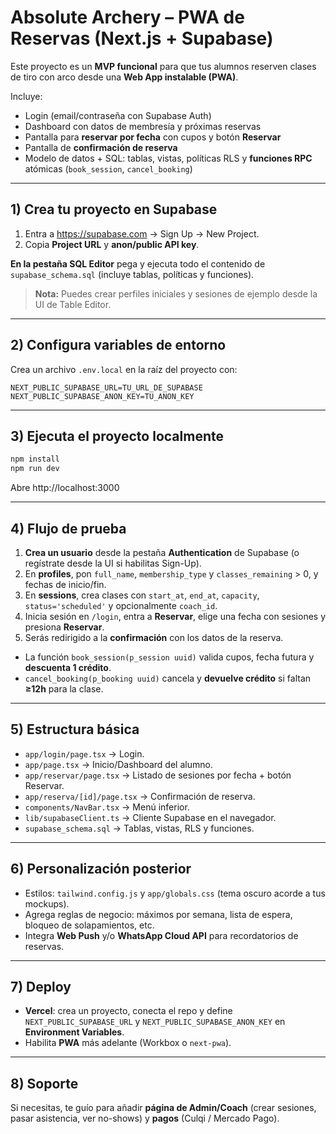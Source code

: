 
# Absolute Archery – PWA de Reservas (Next.js + Supabase)

Este proyecto es un **MVP funcional** para que tus alumnos reserven clases de tiro con arco desde una **Web App instalable (PWA)**.

Incluye:
- Login (email/contraseña con Supabase Auth)
- Dashboard con datos de membresía y próximas reservas
- Pantalla para **reservar por fecha** con cupos y botón **Reservar**
- Pantalla de **confirmación de reserva**
- Modelo de datos + SQL: tablas, vistas, políticas RLS y **funciones RPC** atómicas (`book_session`, `cancel_booking`)

---

## 1) Crea tu proyecto en Supabase
1. Entra a https://supabase.com → Sign Up → New Project.
2. Copia **Project URL** y **anon/public API key**.

**En la pestaña SQL Editor** pega y ejecuta todo el contenido de `supabase_schema.sql` (incluye tablas, políticas y funciones).

> **Nota:** Puedes crear perfiles iniciales y sesiones de ejemplo desde la UI de Table Editor.

---

## 2) Configura variables de entorno
Crea un archivo `.env.local` en la raíz del proyecto con:

```
NEXT_PUBLIC_SUPABASE_URL=TU_URL_DE_SUPABASE
NEXT_PUBLIC_SUPABASE_ANON_KEY=TU_ANON_KEY
```

---

## 3) Ejecuta el proyecto localmente
```bash
npm install
npm run dev
```
Abre http://localhost:3000

---

## 4) Flujo de prueba
1. **Crea un usuario** desde la pestaña **Authentication** de Supabase (o regístrate desde la UI si habilitas Sign-Up).
2. En **profiles**, pon `full_name`, `membership_type` y `classes_remaining` > 0, y fechas de inicio/fin.
3. En **sessions**, crea clases con `start_at`, `end_at`, `capacity`, `status='scheduled'` y opcionalmente `coach_id`.
4. Inicia sesión en `/login`, entra a **Reservar**, elige una fecha con sesiones y presiona **Reservar**.
5. Serás redirigido a la **confirmación** con los datos de la reserva.

- La función `book_session(p_session uuid)` valida cupos, fecha futura y **descuenta 1 crédito**.
- `cancel_booking(p_booking uuid)` cancela y **devuelve crédito** si faltan **≥12h** para la clase.

---

## 5) Estructura básica
- `app/login/page.tsx` → Login.
- `app/page.tsx` → Inicio/Dashboard del alumno.
- `app/reservar/page.tsx` → Listado de sesiones por fecha + botón Reservar.
- `app/reserva/[id]/page.tsx` → Confirmación de reserva.
- `components/NavBar.tsx` → Menú inferior.
- `lib/supabaseClient.ts` → Cliente Supabase en el navegador.
- `supabase_schema.sql` → Tablas, vistas, RLS y funciones.

---

## 6) Personalización posterior
- Estilos: `tailwind.config.js` y `app/globals.css` (tema oscuro acorde a tus mockups).
- Agrega reglas de negocio: máximos por semana, lista de espera, bloqueo de solapamientos, etc.
- Integra **Web Push** y/o **WhatsApp Cloud API** para recordatorios de reservas.

---

## 7) Deploy
- **Vercel**: crea un proyecto, conecta el repo y define `NEXT_PUBLIC_SUPABASE_URL` y `NEXT_PUBLIC_SUPABASE_ANON_KEY` en **Environment Variables**.
- Habilita **PWA** más adelante (Workbox o `next-pwa`).

---

## 8) Soporte
Si necesitas, te guío para añadir **página de Admin/Coach** (crear sesiones, pasar asistencia, ver no-shows) y **pagos** (Culqi / Mercado Pago).
